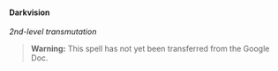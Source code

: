 #### Darkvision
<!-- markdownlint-disable-next-line no-emphasis-as-heading -->
_2nd-level transmutation_

> **Warning:**
> This spell has not yet been transferred from the Google Doc.

